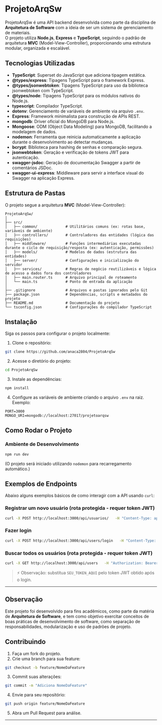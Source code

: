 
# ProjetoArqSw

ProjetoArqSw é uma API backend desenvolvida como parte da disciplina de **Arquitetura de Software** com a ideia de ser um sistema de gerenciamento de materiais.  
O projeto utiliza **Node.js**, **Express** e **TypeScript**, seguindo o padrão de arquitetura **MVC** (Model-View-Controller), proporcionando uma estrutura modular, organizada e escalável.

## Tecnologias Utilizadas

- **TypeScript**: Superset do JavaScript que adiciona tipagem estática.
- **@types/express**: Tipagens TypeScript para o framework Express.
- **@types/jsonwebtoken**: Tipagens TypeScript para uso da biblioteca jsonwebtoken com TypeScript.
- **@types/node**: Tipagens TypeScript para os módulos nativos do Node.js.
- **typescript**: Compilador TypeScript.
- **dotenv**: Gerenciamento de variáveis de ambiente via arquivo `.env`.
- **Express**: Framework minimalista para construção de APIs REST.
- **mongodb**: Driver oficial do MongoDB para Node.js.
- **Mongoose**: ODM (Object Data Modeling) para MongoDB, facilitando a modelagem de dados.
- **nodemon**: Ferramenta que reinicia automaticamente a aplicação durante o desenvolvimento ao detectar mudanças.
- **bcrypt**: Biblioteca para hashing de senhas e comparação segura.
- **jsonwebtoken**: Geração e verificação de tokens JWT para autenticação.
- **swagger-jsdoc**: Geração de documentação Swagger a partir de comentários JSDoc.
- **swagger-ui-express**: Middleware para servir a interface visual do Swagger na aplicação Express.

## Estrutura de Pastas

O projeto segue a arquitetura **MVC** (Model-View-Controller):

```
ProjetoArqSw/
│
├── src/
│   ├── common/             # Utilitários comuns (ex: rotas base, variáveis de ambiente)
│   ├── controllers/        # Controladores das entidades (lógica das requisições)
│   ├── middleware/         # Funções intermediárias executadas durante o ciclo de requisição/resposta (ex: autenticação, permissões)
│   ├── models/             # Modelos de dados (estrutura das entidades)
│   ├── server/             # Configurações e inicialização do servidor
│   ├── services/           # Regras de negócio reutilizáveis e lógica de acesso a dados fora dos controladores
│   ├── main.router.ts      # Arquivo principal de roteamento
│   └── main.ts             # Ponto de entrada da aplicação
│
├── .gitignore              # Arquivos e pastas ignorados pelo Git
├── package.json            # Dependências, scripts e metadados do projeto
├── README.md               # Documentação do projeto
└── tsconfig.json           # Configurações do compilador TypeScript
```

## Instalação

Siga os passos para configurar o projeto localmente:

1. Clone o repositório:
```bash
git clone https://github.com/anaca2804/ProjetoArqSw
```

2. Acesse o diretório do projeto:
```bash
cd ProjetoArqSw
```

3. Instale as dependências:
```bash
npm install
```

4. Configure as variáveis de ambiente criando o arquivo `.env` na raiz. Exemplo:

```env
PORT=3000
MONGO_URI=mongodb://localhost:27017/projetoarqsw
```

## Como Rodar o Projeto

### Ambiente de Desenvolvimento
```bash
npm run dev
```
(O projeto será iniciado utilizando `nodemon` para recarregamento automático.)

## Exemplos de Endpoints

Abaixo alguns exemplos básicos de como interagir com a API usando `curl`:

### Registrar um novo usuário (rota protegida - requer token JWT)
```bash
curl -X POST http://localhost:3000/api/usuarios/   -H "Content-Type: application/json"   -d '{"name": "João Silva", "email": "joao@email.com", "password": "senha123"}'
```

### Fazer login
```bash
curl -X POST http://localhost:3000/api/users/login   -H "Content-Type: application/json"   -d '{"email": "joao@email.com", "password": "senha123"}'
```

### Buscar todos os usuários (rota protegida - requer token JWT)
```bash
curl -X GET http://localhost:3000/api/users   -H "Authorization: Bearer SEU_TOKEN_AQUI"
```

> ⚡ Observação: substitua `SEU_TOKEN_AQUI` pelo token JWT obtido após o login.

---

## Observação

Este projeto foi desenvolvido para fins acadêmicos, como parte da matéria de **Arquitetura de Software**, e tem como objetivo exercitar conceitos de boas práticas de desenvolvimento de software, como separação de responsabilidades, modularização e uso de padrões de projeto.

## Contribuindo

1. Faça um fork do projeto.
2. Crie uma branch para sua feature:
```bash
git checkout -b feature/NomeDaFeature
```
3. Commit suas alterações:
```bash
git commit -m "Adiciona NomeDaFeature"
```
4. Envie para seu repositório:
```bash
git push origin feature/NomeDaFeature
```
5. Abra um Pull Request para análise.

---
